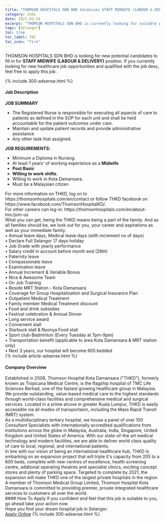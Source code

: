 ```yaml
---
title: "THOMSON HOSPITALS SDN BHD Vacancies STAFF MIDWIFE (LABOUR & DELIVERY)" 
category: Jobs 
date: 2021-03-24 
excerpt: "THOMSON HOSPITALS SDN BHD is currently looking for suitable person to fill in the STAFF MIDWIFE (LABOUR & DELIVERY) which positioned at Selangor" 
tags: [Selangor] 
toc: true 
toc_label: TOC 
toc_icon: "fire" 
--- 
```


<p>THOMSON HOSPITALS SDN BHD is looking for new potential candidates to fill in for <b>STAFF MIDWIFE (LABOUR & DELIVERY)</b> position. If you currently looking for new healthcare job opportunities and qualified with the job desc, feel free to apply this job.
</p>{% include 300-adsense.html %} 
<div><div><h4>Job Description</h4></div><div><div><span><div><div><div><strong>JOB SUMMARY</strong></div><ul><li>The Registered Nurse is responsible for executing all aspects of care to patients as defined in the SOP for each unit and shall be held accountable for the patient outcomes under care.</li><li>Maintain and update patient records and provide administrative assistance</li><li>Any other task that assigned.</li></ul><div><strong>JOB REQUIREMENTS:</strong></div><ul><li>Minimum a Diploma in Nursing.</li><li>At least 1 years' of working experience as a <b>Midwife</b></li><li><strong>Post Basic</strong></li><li><strong>Willing to work shifts</strong>.</li><li>Willing to work in Kota Damansara.</li><li>Must be a Malaysian citizen</li></ul></div><div><div><div>For more information on THKD, log on to https://thomsonhospitals.com/en/contact or follow THKD facebook on https://www.facebook.com/ThomsonHospitalKD/.</div><div>For other careers can log-in: https://thomsonhospitals.com/en/about-tmc/join-us</div><div>What you can get, being the THKD means being a part of the family. And as all families should be, we look out for you, your career and aspirations as well as your immediate family.</div><div>&#8226; Annual leave days, Medical leave days (with increment no of days)<br>&#8226; Declare Full Selangor 17 days holiday<br>&#8226; Job Grade with yearly performance<br>&#8226; Salary credit in account before month end (28th)<br>&#8226; Paternity leave<br>&#8226; Compassionate leave<br>&#8226; Examination leave<br>&#8226; Annual Increment &amp; Variable Bonus<br>&#8226; Nice &amp; Awesome Team<br>&#8226; On Job Training<br>&#8226; Beside MRT Station - Kota Damansara<br>&#8226; Coverage for Group Hospitalization and Surgical Insurance Plan<br>&#8226; Outpatient Medical Treatment<br>&#8226; Family member Medical Treatment discount<br>&#8226; Food and drink subsidies<br>&#8226; Festival celebration &amp; Annual Dinner<br>&#8226; Long service award<br>&#8226; Convenient stall<br>&#8226; Starbuck stall &amp; Nyonya Food stall<br>&#8226; Sport club-Badminton (Every Tuesday at 7pm-9pm)<br>&#8226; Transportation benefit (applicable to area Kota Damansara &amp; MRT station only)</div></div><div>&#8226; Next 3 years, our hospital will become 605 bedded</div></div></div></span></div></div></div> 
{% include article-adsense.html %} 
<div><div><h4>Company Overview</h4></div><div><div><span><div><div>
<div>
		Established in 2008, Thomson Hospital Kota Damansara ("THKD"), formerly known as Tropicana Medical Centre, is the flagship hospital of TMC Life Sciences Berhad, one of the fastest growing healthcare group in Malaysia. We provide outstanding, value-based medical care to the highest standards through world-class facilities and comprehensive medical and surgical services. Located in a prime alcove in greater Kuala Lumpur, THKD is easily accessible via all modes of transportaion, including the Mass Rapid Transit (MRT) system.</div>
<div>
		As a multidisciplinary tertiary hospital, we house a panel of over 100 Consultant Specialists with internationally accredited qualifications from institutions across the globe in Malaysia, Australia, India, Singapore, United Kingdom and United States of America. With our state-of-the art medical technology and modern facilities, we are able to deliver world class quality of care to local, regional, and international patients.</div>
<div>
		In line with our vision of being an international healthcare hub, THKD is embarking on an expansion project that will triple it's capacity from 205 to a 600 beds, complete with new centres of excellence, health screening centre, addtional operating theatres and specialist clinics, exciting concept stores and plenty of parking space. Targeted to complete by 2021, the expansion will make THKD one of the largest private hospitals in the region.</div>
<div>
		A member of Thomson Medical Group Limited, Thomson Hospital Kota Damansara is committed to providing premier, private integrated healthcare services to customers all over the world.</div>
</div></div></span></div></div></div> 
#### How To Apply 
If you confident and feel that this job is suitable to you, go ahead take your action now. <br/> 
Hope you find your dream hospital job in Selangor. <br/> 
<a href="https://www.jobstreet.com.my/en/job/staff-midwife-labour-delivery-4511903?jobId=jobstreet-my-job-4511903" class="btn btn--warning" target="_blank" rel="nofollow noopenner">Apply Online</a> 
{% include 300-adsense.html %} 